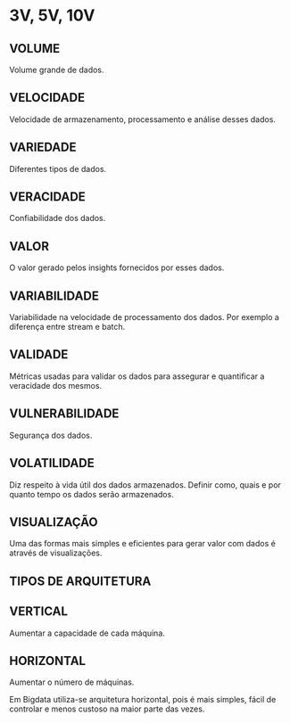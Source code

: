# 3V, 5V, 10V

## VOLUME
Volume grande de dados.

## VELOCIDADE
Velocidade de armazenamento, processamento e análise desses dados.

## VARIEDADE
Diferentes tipos de dados.

## VERACIDADE
Confiabilidade dos dados.

## VALOR
O valor gerado pelos insights fornecidos por esses dados.

## VARIABILIDADE
Variabilidade na velocidade de processamento dos dados. Por exemplo a diferença entre stream e batch.

## VALIDADE
Métricas usadas para validar os dados para assegurar e quantificar a veracidade dos mesmos.

## VULNERABILIDADE
Segurança dos dados.

## VOLATILIDADE
Diz respeito à vida útil dos dados armazenados. Definir como, quais e por quanto tempo os dados serão armazenados. 

## VISUALIZAÇÃO
Uma das formas mais simples e eficientes para gerar valor com dados é através de visualizações.

## TIPOS DE ARQUITETURA

## VERTICAL
Aumentar a capacidade de cada máquina.

## HORIZONTAL
Aumentar o número de máquinas.

Em Bigdata utiliza-se arquitetura horizontal, pois é mais simples, fácil de controlar e menos custoso na maior parte das vezes.
